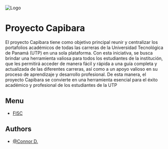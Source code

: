 
![Logo](https://github.com/utp-panama/utp-panama.github/blob/main/pictures/neque.png?raw=true)


# Proyecto Capibara 



El proyecto Capibara tiene como objetivo principal reunir y 
centralizar los portafolios académicos de todas las carreras de 
la Universidad Tecnológica de Panamá (UTP) en una sola plataforma. 
Con esta iniciativa, se busca brindar una herramienta valiosa para
todos los estudiantes de la institución, que les permitirá acceder de manera fácil y rápida a una guía completa y actualizada de las diferentes carreras, así como a un apoyo valioso en su proceso de aprendizaje y desarrollo profesional. De esta manera, el proyecto Capibara se convierte en una herramienta esencial para el éxito académico y profesional de los estudiantes de la UTP


## Menu

- [FISC]()

## Authors

- [@Connor D.](https://github.com/ConnorDarghaoui)

